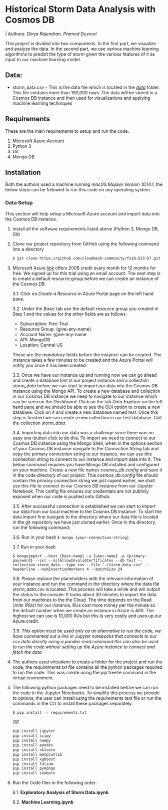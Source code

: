 ﻿
# Historical Storm Data Analysis with Cosmos DB

| Authors: *Divya Rajendran, Pramod Duvvuri*

This project is divided into two components. In the first part, we visualize and analyze the data. In the second part, we use various machine learning algorithms to predict the type of storm given the various features of it as input to our machine learning model.

## Data:

* storm_data.csv - This is the data file which is located in the [*data*](https://github.com/cloudmesh-community/fa18-523-57/tree/master/project-code/data) folder. This file contains more than 190,000 rows. The data will be stored in a Cosmos DB instance and then used for visualizations and applying machine learning techniques

## Requirements

These are the main requirements to setup and run the code.
  1. Microsoft Azure Account
  2. Python 3
  3. Git
  4. Mongo DB

## Installation

Both the authors used a machine running *macOS Mojave Version 10.14.1*, the below steps can be followed to run this code on any operating system.

### Data Setup

This section will help setup a Microsoft Azure account and import data into the Cosmos DB instance.

1. Install all the software requirements listed above (Python 3, Mongo DB, Git)

2. Clone our project repository from GitHub using the following command into a directory

    ```bash
    $ git clone https://github.com/cloudmesh-community/fa18-523-57.git
      ```

3. Microsoft Azure [*link*](https://portal.azure.com/) offers 200$ credit every month for 12 months for free. We signed up for this trial using an email account. The next step is to create a default resource group before we can create an instance of the Cosmos DB.

   3.1. Click on *Create a Resource* in Azure Portal page on the left hand pane.

   3.2. Under the *Basic* tab use the default resource group you created in Step 1 and     the values for the other fields are as follows:
    *  Subscription: Free Trial
    *  Resource Group: {give-any-name}
    *  Account Name: {give-any-name
    *  API: MongoDB
    *  Location: Central US

    These are the *mandatory* fields before the instance can be created. The instance takes a few minutes to be created and the Azure Portal will notify you once it has been created.

   3.3. Once we have our instance up and running now we can go ahead and create a    database *test* in our project instance and a collection *storm_data* before we can start to import our data into the Cosmos DB instance using the Mongo API. To create a new database and collection in our Cosmos DB instance we need to navigate to our instance which can be seen on the *Dashboard*. Click on the tab *Data Explorer* on the left hand pane and we should be able to see the GUI option to create a new database. Click on it and create a new database named *test*. Once this step is finished we can create a new collection in our test database. Call the collection *storm_data*.

   3.4. Importing data into our data was a challenge since there was no easy one-button click to do this. To import we need to connect to our Cosmos DB instance using the Mongo Shell, when in the options section of your Cosmos DB instance navigate to the *Connection String* tab and copy the primary connection string to our instance, we can use this connection string to connect to our instance and import data into it. The below command requires you have Mongo DB installed and configured on your machine. Create a new file names *cosmos_db.config* and save it in the code directory of our project. This *cosmos_db.config* file should contain the primary connection string we just copied earlier, we shall use this file to connect to our Cosmos DB instance from our Jupyter Notebook. This config file ensures our credentials are not publicly exposed when our code is pushed onto Github.

    3.5. After successful connection is established we can start to import our data from our local machine to the Cosmos DB instance. To start the data import first navigate to the directory where our data file is located in the git repository we have just cloned earlier. Once in the directory, run the following command:

   3.6. Run in your bash
           ```
           $ mongo {your-connection-string}
           ```
   
   3.7. Run in your bash 
   ```
   $ mongoimport --host {host-name} -u {user-name} -p {primary-password} --ssl --sslAllowInvalidCertificates --db test --collection storm_data --type csv --file "./storm_data.csv" --headerline --numInsertionWorkers 4 --batchSize 24  
   ```

    3.8. Please replace the placeholders with the relevant information of your instance and run the command in the directory where the data file *storm_data.csv* is located. This process will take a while and will output the status to the console. It tooks about 30 minutes to import the data from our machines to the the Cloud. The time depends on the Read Units (RUs) for our instance, RUs cost more money per the minute so the default number when we create an instance in Azure is 400. The highest we can use is 10,000 RUs but this is very costly and uses up our Azure credit.

   3.9. *This option must be used only as an alternative to run the code, we have commented out a line in Jupyter notebooks that connects to our csv data directly using a pandas read command this can also be used to run the code without setting up the Azure instance to connect and fetch the data*

4. The authors used *virtualenv* to create a folder for the project and run the code, the *requirements.txt* file contains all the python packages required to run the code. This was create using the pip freeze command in the virtual environment.

5. The following python packages need to be installed before we can run the code in the Jupyter Notebooks. To simplify this process we provide to options, the user can install using the requirements text file or run the commands in the CLI to install these packages separately.

     ```bash
     $ pip install -r requirements.txt
     ```
     *OR*

     ```python
     pip install jupyter
     pip install scipy
     pip install numpy
     pip install pandas
     pip install sklearn
     pip install matplotlib
     pip install xgboost
     pip install folium
     pip install pymongo
     pip install seaborn
      ```
6. Run the Code files in the following order:

   6.1. **Exploratory Analysis of Storm Data.ipynb**
   
   6.2. **Machine Learning.ipynb**
